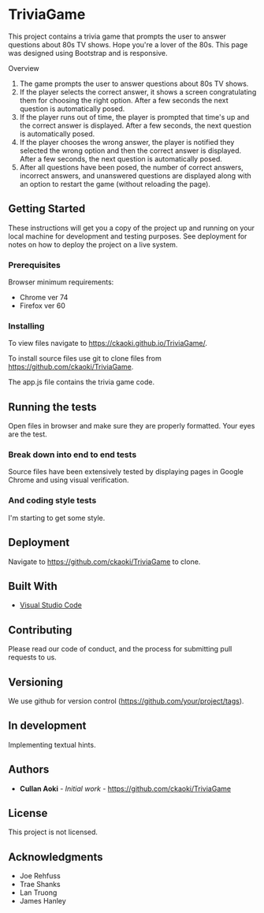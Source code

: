 # TriviaGame
This project contains a trivia game that prompts the user to answer questions about 80s TV shows. Hope you're a lover of the 80s. This page was designed using Bootstrap and is responsive.

Overview
1.  The game prompts the user to answer questions about 80s TV shows.
2. If the player selects the correct answer, it shows a screen congratulating them for choosing the right option. After a few seconds the next question is automatically posed.
3. If the player runs out of time, the player is prompted that time's up and the correct answer is displayed. After a few seconds, the next question is automatically posed.
4. If the player chooses the wrong answer, the player is notified they selected the wrong option and then the correct answer is displayed. After a few seconds, the next question is automatically posed.
5. After all questions have been posed, the number of correct answers, incorrect answers, and unanswered questions are displayed along with an option to restart the game (without reloading the page).

## Getting Started

These instructions will get you a copy of the project up and running on your local machine for development and testing purposes. See deployment for notes on how to deploy the project on a live system.


### Prerequisites

Browser minimum requirements:
* Chrome ver 74
* Firefox ver 60

### Installing

To view files navigate to  https://ckaoki.github.io/TriviaGame/.

To install source files use git to clone files from https://github.com/ckaoki/TriviaGame.

The app.js file contains the trivia game code.

## Running the tests

Open files in browser and make sure they are properly formatted. Your eyes are the test.

### Break down into end to end tests

Source files have been extensively tested by displaying pages in Google Chrome and using visual verification.

### And coding style tests

I'm starting to get some style.

## Deployment

Navigate to https://github.com/ckaoki/TriviaGame to clone.

## Built With

* [Visual Studio Code](https://code.visualstudio.com/)

## Contributing

Please read our code of conduct, and the process for submitting pull requests to us.

## Versioning

We use github for version control (https://github.com/your/project/tags). 

## In development
Implementing textual hints.

## Authors

* **Cullan Aoki** - *Initial work* - https://github.com/ckaoki/TriviaGame

## License

This project is not licensed.

## Acknowledgments

* Joe Rehfuss
* Trae Shanks
* Lan Truong
* James Hanley
